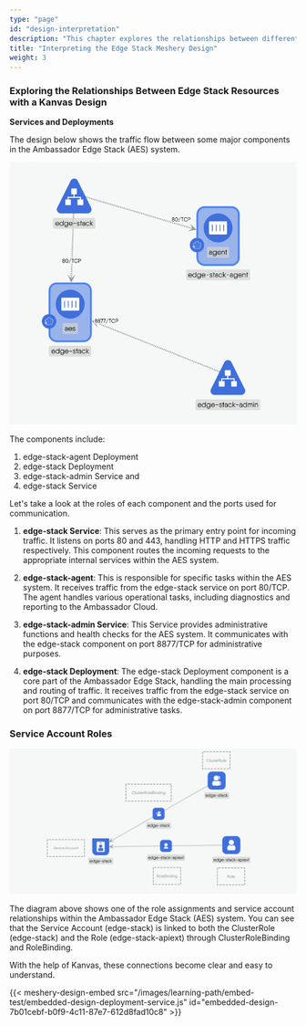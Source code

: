 ```yaml
---
type: "page"
id: "design-interpretation"
description: "This chapter explores the relationships between different components in the Ambassador Edge Stack (AES) system using a Kanvas design. It covers the roles and communication ports of each component, as well as the service account roles and relationships within the AES system."
title: "Interpreting the Edge Stack Meshery Design"
weight: 3
---
```



### Exploring the Relationships Between Edge Stack Resources with a Kanvas Design

**Services and Deployments**

The design below shows the traffic flow between some major components in the Ambassador Edge Stack (AES) system.

![es8](es8.png)

The components include:

1. edge-stack-agent Deployment
2. edge-stack Deployment
3. edge-stack-admin Service and
4. edge-stack Service

Let's take a look at the roles of each component and the ports used for communication.

1. **edge-stack Service**: This serves as the primary entry point for incoming traffic. It listens on ports 80 and 443, handling HTTP and HTTPS traffic respectively. This component routes the incoming requests to the appropriate internal services within the AES system.

2. **edge-stack-agent**: This is responsible for specific tasks within the AES system. It receives traffic from the edge-stack service on port 80/TCP. The agent handles various operational tasks, including diagnostics and reporting to the Ambassador Cloud.

3. **edge-stack-admin Service**: This Service provides administrative functions and health checks for the AES system. It communicates with the edge-stack component on port 8877/TCP for administrative purposes.

4. **edge-stack Deployment**: The edge-stack Deployment component is a core part of the Ambassador Edge Stack, handling the main processing and routing of traffic. It receives traffic from the edge-stack service on port 80/TCP and communicates with the edge-stack-admin component on port 8877/TCP for administrative tasks.

### Service Account Roles

![es9](es9.png)

The diagram above shows one of the role assignments and service account relationships within
the Ambassador Edge Stack (AES) system. You can see that the Service Account (edge-stack) is
linked to both the ClusterRole (edge-stack) and the Role (edge-stack-apiext) through ClusterRoleBinding
and RoleBinding.

With the help of Kanvas, these connections become clear and easy to understand.

{{< meshery-design-embed src="/images/learning-path/embed-test/embedded-design-deployment-service.js" id="embedded-design-7b01cebf-b0f9-4c11-87e7-612d8fad10c8" >}}

